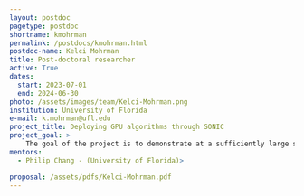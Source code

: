 ```yaml
---
layout: postdoc
pagetype: postdoc
shortname: kmohrman
permalink: /postdocs/kmohrman.html
postdoc-name: Kelci Mohrman
title: Post-doctoral researcher
active: True
dates:
  start: 2023-07-01
  end: 2024-06-30
photo: /assets/images/team/Kelci-Mohrman.png
institution: University of Florida
e-mail: k.mohrman@ufl.edu
project_title: Deploying GPU algorithms through SONIC
project_goal: >
    The goal of the project is to demonstrate at a sufficiently large scale the reconstruction algorithm workflow within CMSSW to be processed, where the client jobs are running on one site, while the Line Segment Tracking (LST) algorithm will be executed on GPUs on computing nodes at another site connected through SONIC (Services for Optimized Network Inference on Co-processors) framework.
mentors:
  - Philip Chang - (University of Florida)>

proposal: /assets/pdfs/Kelci-Mohrman.pdf
---
```

